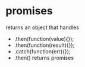 promises
========

returns an object that handles 
- .then(function(value){});
- .then(function(result){});
- .catch(function(err){});
- .then() returns promises


